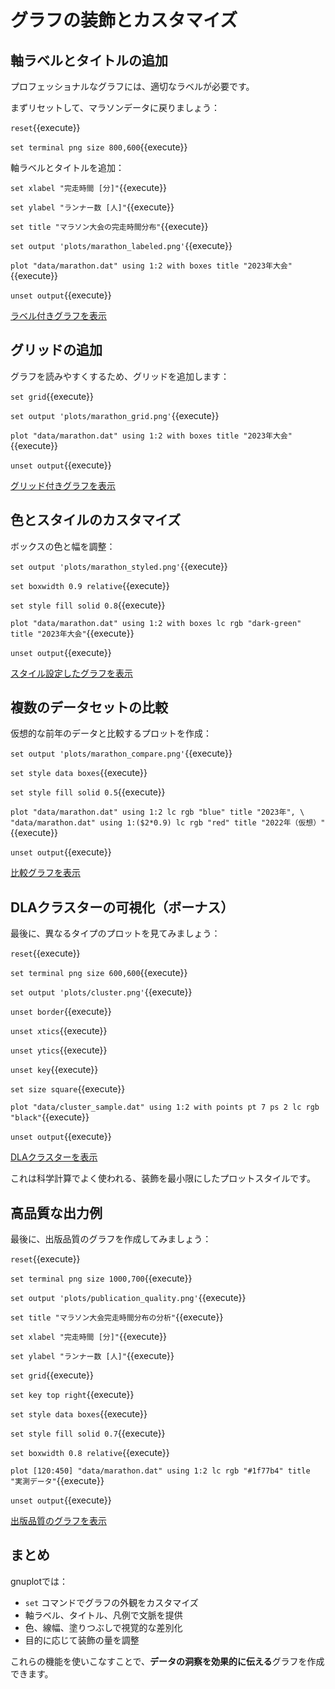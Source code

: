 # グラフの装飾とカスタマイズ

## 軸ラベルとタイトルの追加

プロフェッショナルなグラフには、適切なラベルが必要です。

まずリセットして、マラソンデータに戻りましょう：

`reset`{{execute}}

`set terminal png size 800,600`{{execute}}

軸ラベルとタイトルを追加：

`set xlabel "完走時間 [分]"`{{execute}}

`set ylabel "ランナー数 [人]"`{{execute}}

`set title "マラソン大会の完走時間分布"`{{execute}}

`set output 'plots/marathon_labeled.png'`{{execute}}

`plot "data/marathon.dat" using 1:2 with boxes title "2023年大会"`{{execute}}

`unset output`{{execute}}

[ラベル付きグラフを表示]({{TRAFFIC_HOST1_8080}}/marathon_labeled.png)

## グリッドの追加

グラフを読みやすくするため、グリッドを追加します：

`set grid`{{execute}}

`set output 'plots/marathon_grid.png'`{{execute}}

`plot "data/marathon.dat" using 1:2 with boxes title "2023年大会"`{{execute}}

`unset output`{{execute}}

[グリッド付きグラフを表示]({{TRAFFIC_HOST1_8080}}/marathon_grid.png)

## 色とスタイルのカスタマイズ

ボックスの色と幅を調整：

`set output 'plots/marathon_styled.png'`{{execute}}

`set boxwidth 0.9 relative`{{execute}}

`set style fill solid 0.8`{{execute}}

`plot "data/marathon.dat" using 1:2 with boxes lc rgb "dark-green" title "2023年大会"`{{execute}}

`unset output`{{execute}}

[スタイル設定したグラフを表示]({{TRAFFIC_HOST1_8080}}/marathon_styled.png)

## 複数のデータセットの比較

仮想的な前年のデータと比較するプロットを作成：

`set output 'plots/marathon_compare.png'`{{execute}}

`set style data boxes`{{execute}}

`set style fill solid 0.5`{{execute}}

`plot "data/marathon.dat" using 1:2 lc rgb "blue" title "2023年", \
"data/marathon.dat" using 1:($2*0.9) lc rgb "red" title "2022年（仮想）"`{{execute}}

`unset output`{{execute}}

[比較グラフを表示]({{TRAFFIC_HOST1_8080}}/marathon_compare.png)

## DLAクラスターの可視化（ボーナス）

最後に、異なるタイプのプロットを見てみましょう：

`reset`{{execute}}

`set terminal png size 600,600`{{execute}}

`set output 'plots/cluster.png'`{{execute}}

`unset border`{{execute}}

`unset xtics`{{execute}}

`unset ytics`{{execute}}

`unset key`{{execute}}

`set size square`{{execute}}

`plot "data/cluster_sample.dat" using 1:2 with points pt 7 ps 2 lc rgb "black"`{{execute}}

`unset output`{{execute}}

[DLAクラスターを表示]({{TRAFFIC_HOST1_8080}}/cluster.png)

これは科学計算でよく使われる、装飾を最小限にしたプロットスタイルです。

## 高品質な出力例

最後に、出版品質のグラフを作成してみましょう：

`reset`{{execute}}

`set terminal png size 1000,700`{{execute}}

`set output 'plots/publication_quality.png'`{{execute}}

`set title "マラソン大会完走時間分布の分析"`{{execute}}

`set xlabel "完走時間 [分]"`{{execute}}

`set ylabel "ランナー数 [人]"`{{execute}}

`set grid`{{execute}}

`set key top right`{{execute}}

`set style data boxes`{{execute}}

`set style fill solid 0.7`{{execute}}

`set boxwidth 0.8 relative`{{execute}}

`plot [120:450] "data/marathon.dat" using 1:2 lc rgb "#1f77b4" title "実測データ"`{{execute}}

`unset output`{{execute}}

[出版品質のグラフを表示]({{TRAFFIC_HOST1_8080}}/publication_quality.png)

## まとめ

gnuplotでは：
- `set` コマンドでグラフの外観をカスタマイズ
- 軸ラベル、タイトル、凡例で文脈を提供
- 色、線幅、塗りつぶしで視覚的な差別化
- 目的に応じて装飾の量を調整

これらの機能を使いこなすことで、**データの洞察を効果的に伝える**グラフを作成できます。